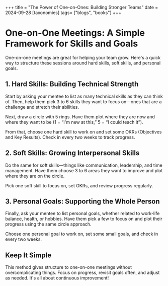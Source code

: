 +++
title = "The Power of One-on-Ones: Building Stronger Teams"
date = 2024-09-28
[taxonomies]
tags= ["blogs", "books"]
+++

# One-on-One Meetings: A Simple Framework for Skills and Goals

One-on-one meetings are great for helping your team grow. Here's a quick way to structure these sessions around hard skills, soft skills, and personal goals.

## 1. Hard Skills: Building Technical Strength

Start by asking your mentee to list as many technical skills as they can think of. Then, help them pick 3 to 6 skills they want to focus on—ones that are a challenge and stretch their abilities.

Next, draw a circle with 5 rings. Have them plot where they are now and where they want to be (1 = “I'm new at this,” 5 = “I could teach it”).

From that, choose one hard skill to work on and set some OKRs (Objectives and Key Results). Check in every two weeks to track progress.

## 2. Soft Skills: Growing Interpersonal Skills

Do the same for soft skills—things like communication, leadership, and time management. Have them choose 3 to 6 areas they want to improve and plot where they are on the circle.

Pick one soft skill to focus on, set OKRs, and review progress regularly.

## 3. Personal Goals: Supporting the Whole Person

Finally, ask your mentee to list personal goals, whether related to work-life balance, health, or hobbies. Have them pick a few to focus on and plot their progress using the same circle approach.

Choose one personal goal to work on, set some small goals, and check in every two weeks.

## Keep It Simple

This method gives structure to one-on-one meetings without overcomplicating things. Focus on progress, revisit goals often, and adjust as needed. It's all about continuous improvement!

